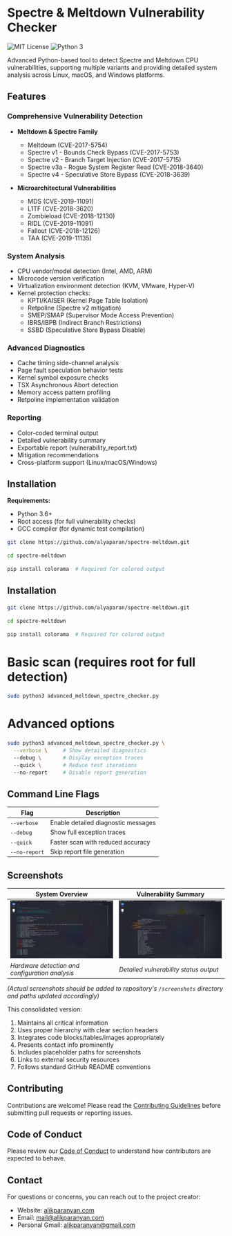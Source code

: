 # Spectre & Meltdown Vulnerability Checker

![MIT License](https://img.shields.io/badge/License-MIT-green.svg) 
![Python 3](https://img.shields.io/badge/Python-3.6%2B-blue.svg)

Advanced Python-based tool to detect Spectre and Meltdown CPU vulnerabilities, supporting multiple variants and providing detailed system analysis across Linux, macOS, and Windows platforms.

## Features

### Comprehensive Vulnerability Detection
- **Meltdown & Spectre Family**
  - Meltdown (CVE-2017-5754)
  - Spectre v1 - Bounds Check Bypass (CVE-2017-5753)
  - Spectre v2 - Branch Target Injection (CVE-2017-5715)
  - Spectre v3a - Rogue System Register Read (CVE-2018-3640)
  - Spectre v4 - Speculative Store Bypass (CVE-2018-3639)

- **Microarchitectural Vulnerabilities**
  - MDS (CVE-2019-11091)
  - L1TF (CVE-2018-3620)
  - Zombieload (CVE-2018-12130)
  - RIDL (CVE-2019-11091)
  - Fallout (CVE-2018-12126)
  - TAA (CVE-2019-11135)

### System Analysis
- CPU vendor/model detection (Intel, AMD, ARM)
- Microcode version verification
- Virtualization environment detection (KVM, VMware, Hyper-V)
- Kernel protection checks:
  - KPTI/KAISER (Kernel Page Table Isolation)
  - Retpoline (Spectre v2 mitigation)
  - SMEP/SMAP (Supervisor Mode Access Prevention)
  - IBRS/IBPB (Indirect Branch Restrictions)
  - SSBD (Speculative Store Bypass Disable)

### Advanced Diagnostics
- Cache timing side-channel analysis
- Page fault speculation behavior tests
- Kernel symbol exposure checks
- TSX Asynchronous Abort detection
- Memory access pattern profiling
- Retpoline implementation validation

### Reporting
- Color-coded terminal output
- Detailed vulnerability summary
- Exportable report (vulnerability_report.txt)
- Mitigation recommendations
- Cross-platform support (Linux/macOS/Windows)

## Installation

**Requirements:**
- Python 3.6+
- Root access (for full vulnerability checks)
- GCC compiler (for dynamic test compilation)

```bash
git clone https://github.com/alyaparan/spectre-meltdown.git
```
```bash
cd spectre-meltdown
```
```bash
pip install colorama  # Required for colored output
```
## Installation

```bash
git clone https://github.com/alyaparan/spectre-meltdown.git
```
```bash
cd spectre-meltdown
```
```bash
pip install colorama  # Required for colored output
```
# Basic scan (requires root for full detection)
```bash
sudo python3 advanced_meltdown_spectre_checker.py
```

# Advanced options
```bash
sudo python3 advanced_meltdown_spectre_checker.py \
  --verbose \     # Show detailed diagnostics
  --debug \       # Display exception traces
  --quick \       # Reduce test iterations
  --no-report     # Disable report generation
```

## Command Line Flags

| Flag          | Description                          |
|---------------|--------------------------------------|
| `--verbose`   | Enable detailed diagnostic messages  |
| `--debug`     | Show full exception traces           |
| `--quick`     | Faster scan with reduced accuracy    |
| `--no-report` | Skip report file generation          |

## Screenshots

| System Overview | Vulnerability Summary |
|-----------------|-----------------------|
| ![System Check](screenshots/system-check.png) | ![Vulnerability Results](screenshots/vuln-results.png) |
| *Hardware detection and configuration analysis* | *Detailed vulnerability status output* |

*(Actual screenshots should be added to repository's `/screenshots` directory and paths updated accordingly)*


This consolidated version:
1. Maintains all critical information
2. Uses proper hierarchy with clear section headers
3. Integrates code blocks/tables/images appropriately
4. Presents contact info prominently
5. Includes placeholder paths for screenshots
6. Links to external security resources
7. Follows standard GitHub README conventions



## Contributing

Contributions are welcome! Please read the [Contributing Guidelines](CONTRIBUTING.md) before submitting pull requests or reporting issues.

## Code of Conduct

Please review our [Code of Conduct](CODE_OF_CONDUCT.md) to understand how contributors are expected to behave.

## Contact

For questions or concerns, you can reach out to the project creator:

- Website: [alikparanyan.com](http://alikparanyan.com)
- Email: [mail@alikparanyan.com](mailto:mail@alikparanyan.com)
- Personal Gmail: [alikparanyan@gmail.com](mailto:alikparanyan@gmail.com)
